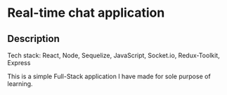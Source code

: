 # Real-time chat application

## Description

Tech stack: React, Node, Sequelize, JavaScript, Socket.io, Redux-Toolkit, Express

This is a simple Full-Stack application I have made for sole purpose of learning.

